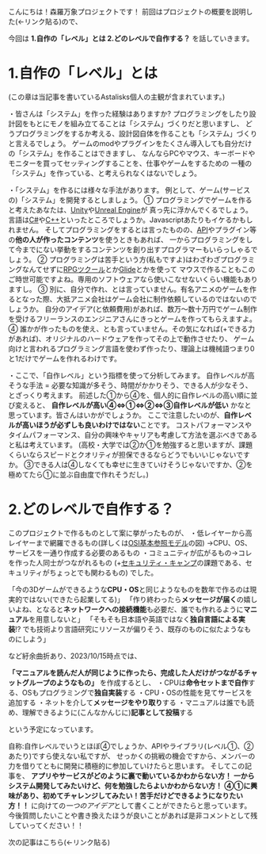 こんにちは！森羅万象プロジェクトです！
前回はプロジェクトの概要を説明した(←リンク貼る)ので、

今回は
**1.自作の「レベル」とは
2.どのレベルで自作する？**
を話していきます。


# 1.自作の「レベル」とは
(この章は当記事を書いているAstalisks個人の主観が含まれています。)

・皆さんは「システム」を作った経験はありますか?
プログラミングをしたり設計図をもとにモノを組み立てることは「システム」づくりだと思いますし、
どうプログラミングをするか考える、設計図自体を作ることも「システム」づくりと言えるでしょう。
ゲームのmodやプラグインをたくさん導入しても自分だけの「システム」を作ることはできますし、
なんならPCやマウス、キーボードやモニターを買ってセッティングすることを、仕事やゲームをするための
一種の「システム」を作っている、と考えられなくはないでしょう。

・「システム」を作るには様々な手法があります。
例として、ゲーム(サービスの)「システム」を開発するとしましょう。
① プログラミングでゲームを作ると考えたあなたは、[Unity](https://unity.com/ja/download)や[Unreal Engine](https://www.unrealengine.com/ja/unreal-engine-5)が
真っ先に浮かんでくるでしょう。言語は[C#]()や[C++]()といったところでしょうか。Javascriptあたりもイケるかもしれません。
そしてプログラミングをするとは言ったものの、[API]()やプラグイン等の**他の人が作ったコンテンツ**を使うときもあれば、
一からプログラミングをして今までにない挙動をするコンテンツを創り出すプログラマーもいらっしゃるでしょう。
② プログラミングは苦手という方(私もですよ)はわざわざプログラミングなんてせずに[RPGツクール](https://tkool.jp/mv/about/index.html)とか[Glide](https://www.glideapps.com/)とかを使って
マウスで作ることもこのご時世可能ですよね。専用のソフトウェアなら使いこなせないくらい機能もありますし。
③ 別に、自分で作れ、とは言っていません。有名アニメのゲームを作るとなった際、大抵アニメ会社はゲーム会社に制作依頼しているのではないのでしょうか。
自分のアイデア(と依頼費用)があれば、数万～数十万円でゲーム制作を受けるフリーランスのエンジニアさんにきっとゲームを作ってもらえますよ。
④ 誰かが作ったものを使え、とも言っていません。その気になれば(+できる力があれば)、オリジナルのハードウェアを作ってその上で動作させたり、
ゲーム向けと言われるプログラミング言語を使わず作ったり、理論上は機械語つまり0と1だけでゲームを作れるわけです。

・ここで、「自作レベル」という指標を使って分析してみます。
自作レベルが高そうな手法 = 必要な知識が多そう、時間がかかりそう、できる人が少なそう、とざっくり考えます。
前述した①から④を、個人的に自作レベルの高い順に並び変えると、
**自作レベルが高い④⇔①⇔②⇔③自作レベルが低い**
かなと思っています。皆さんはいかがでしょうか。
ここで注意したいのが、**自作レベルが高いほうが必ずしも良いわけではない**ことです。
コストパフォーマンスやタイムパフォーマンス、自分の興味やキャリアも考慮して方法を選ぶべきであると私は考えています。
(高校・大学では②か①を勉強すると思いますが、課題くらいならスピードとクオリティが担保できるならどうでもいいじゃないですか。
③できる人は④しなくても幸せに生きていけそうじゃないですか、②を極めてたら①に並ぶ自由度で作れそうだし。)


# 2.どのレベルで自作する？

このプロジェクトで作るものとして案に挙がったものが、
・低レイヤーから高レイヤーまで網羅できるもの(詳しくは[OSI基本参照モデル](https://www.iso.org/ics/35.100/x/)の図)
→CPU、OS、サービスを一通り作成する必要のあるもの
・コミュニティが広がるもの→コレを作った人同士がつながれるもの
(+[セキュリティ・キャンプ](https://www.ipa.go.jp/jinzai/security-camp/about.html)の課題である、セキュリティがちょっとでも関わるもの)
でした。

「今の3Dゲームができるような**CPU・OS**と同じようなものを数年で作るのは現実的ではない(できたら起業してる)」
「作り終わったら**メッセージが届く**の嬉しいよね、となると**ネットワークへの接続機能**も必要だ、誰でも作れるように**マニュアル**を用意しないと」
「そもそも日本語や英語ではなく**独自言語による実装**!? でも技術より言語研究にリソースが偏りそう、既存のものに似たようなものにしよう」

など紆余曲折あり、2023/10/15時点では、

**「マニュアルを読んだ人が同じように作ったら、完成した人だけがつながるチャットグループのようなもの」**
を作成するとし、
・CPUは**命令セットまで自作**する、OSもプログラミングで**独自実装**する
・CPU・OSの性能を見てサービスを追加する
・ネットを介して**メッセージをやり取り**する
・マニュアルは誰でも読め、理解できるように(こんなかんじに)**記事として投稿**する

という予定になっています。


自称:自作レベルでいうとほぼ④でしょうか、APIやライブラリ(レベル①、②あたり)ですら使えない私ですが、
せっかくの挑戦の機会ですから、メンバーの力を借りてともに開発に積極的に参加していけたらと思います。
そしてこの記事を、
**アプリやサービスがどのように裏で動いているかわからない方！**
**一からシステム開発してみたいけど、何を勉強したらよいかわからない方！**
**④①に興味があり、初めてチャレンジしてみたい！苦手だけどできるようになりたい方！！**
に向けての*一つのアイデア*として書くことができたらと思っています。
今後質問したいことや書き換えたほうが良いことがあれば是非コメントとして残していってください！！


次の記事はこちら(←リンク貼る)
